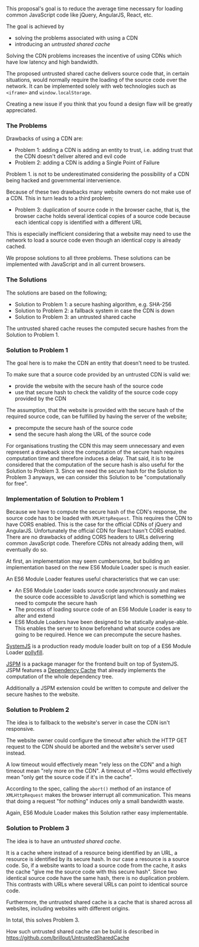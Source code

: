 This proposal's goal is to reduce the average time necessary for loading common JavaScript code like jQuery, AngularJS, React, etc.

The goal is achieved by
 - solving the problems associated with using a CDN
 - introducing an _untrusted shared cache_

Solving the CDN problems increases the incentive of using CDNs which have low latency and high bandwidth.

The proposed untrusted shared cache delivers source code that, in certain situations, would normally require the loading of the source code over the network.
It can be implemented solely with web technologies such as `<iframe>` and `window.localStorage`.

Creating a new issue if you think that you found a design flaw will be greatly appreciated.



### The Problems

Drawbacks of using a CDN are:
  - Problem 1: adding a CDN is adding an entity to trust, i.e. adding trust that the CDN doesn't deliver altered and evil code
  - Problem 2: adding a CDN is adding a Single Point of Failure

Problem 1. is not to be underestimated considering the possibility of a CDN being hacked and governmental intervenience.

Because of these two drawbacks many website owners do not make use of a CDN.
This in turn leads to a third problem;
  - Problem 3: duplication of source code in the browser cache, that is, the browser cache holds several identical copies of a source code because each identical copy is identified with a different URL

This is especially inefficient considering that a website may need to use the network to load a source code even though an identical copy is already cached.


We propose solutions to all three problems.
These solutions can be implemented with JavaScript and in all current browsers.



### The Solutions

The solutions are based on the following;

  - Solution to Problem 1: a secure hashing algorithm, e.g. SHA-256
  - Solution to Problem 2: a fallback system in case the CDN is down
  - Solution to Problem 3: an untrusted shared cache

The untrusted shared cache reuses the computed secure hashes from the Solution to Problem 1.



### Solution to Problem 1

The goal here is to make the CDN an entity that doesn't need to be trusted.

To make sure that a source code provided by an untrusted CDN is valid we:
  - provide the website with the secure hash of the source code
  - use that secure hash to check the validity of the source code copy provided by the CDN

The assumption, that the website is provided with the secure hash of the required source code, can be fulfilled by having the server of the website;
  - precompute the secure hash of the source code
  - send the secure hash along the URL of the source code

For organisations trusting the CDN this may seem unnecessary and even represent a drawback since the computation of the secure hash requires computation time and therefore induces a delay.
That said, it is to be considered that the computation of the secure hash is also useful for the Solution to Problem 3.
Since we need the secure hash for the Solution to Problem 3 anyways, we can consider this Solution to be "computationally for free".



### Implementation of Solution to Problem 1

Because we have to compute the secure hash of the CDN's response, the source code has to be loaded with `XMLHttpRequest`.
This requires the CDN to have CORS enabled.
This is the case for the official CDNs of jQuery and AngularJS.
Unfortunately the official CDN for React hasn't CORS enabled.
There are no drawbacks of adding CORS headers to URLs delivering common JavaScript code.
Therefore CDNs not already adding them, will eventually do so.

At first, an implementation may seem cumbersome, but building an implementation based on the new ES6 Module Loader spec is much easier.

An ES6 Module Loader features useful characteristics that we can use:
  - An ES6 Module Loader loads source code asynchronously and makes the source code accessible to JavaScript land which is something we need to compute the secure hash
  - The process of loading source code of an ES6 Module Loader is easy to alter and extend
  - ES6 Module Loaders have been designed to be statically analyse-able. This enables the server to know beforehand what source codes are going to be required. Hence we can precompute the secure hashes.

[SystemJS](https://github.com/systemjs/systemjs) is a production ready module loader built on top of a ES6 Module Loader [pollyfill](https://github.com/ModuleLoader/es6-module-loader).

[JSPM](https://github.com/jspm/jspm-cli) is a package manager for the frontend built on top of SystemJS.
JSPM features a [Dependency Cache](https://github.com/jspm/jspm-cli/wiki/Production-Workflows#creating-a-dependency-cache) that already implements the computation of the whole dependency tree.

Additionally a JSPM extension could be written to compute and deliver the secure hashes to the website.


### Solution to Problem 2

The idea is to fallback to the website's server in case the CDN isn't responsive.

The website owner could configure the timeout after which the HTTP GET request to the CDN should be aborted and the website's server used instead.

A low timeout would effectively mean "rely less on the CDN" and a high timeout mean "rely more on the CDN".
A timeout of ~10ms would effectively mean "only get the source code if it's in the cache".

According to the spec, calling the `abort()` method of an instance of `XMLHttpRequest` makes the browser interrupt all communication.
This means that doing a request "for nothing" induces only a small bandwidth waste.

Again, ES6 Module Loader makes this Solution rather easy implementable.


### Solution to Problem 3

The idea is to have an _untrusted shared cache_.

It is a cache where instead of a resource being identified by an URL, a resource is identified by its secure hash.
In our case a resource is a source code.
So, if a website wants to load a source code from the cache, it asks the cache "give me the source code with this secure hash".
Since two identical source code have the same hash, there is no duplication problem.
This contrasts with URLs where several URLs can point to identical source code.

Furthermore, the untrusted shared cache is a cache that is shared across all websites, including websites with different origins.

In total, this solves Problem 3.

How such untrusted shared cache can be build is described in https://github.com/brillout/UntrustedSharedCache

